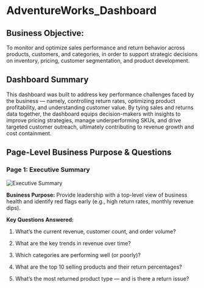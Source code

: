 # AdventureWorks_Dashboard

## Business Objective:
To monitor and optimize sales performance and return behavior across products, customers, and categories, in order to support strategic decisions on inventory, pricing, customer segmentation, and product development.

## Dashboard Summary
This dashboard was built to address key performance challenges faced by the business — namely, controlling return rates, optimizing product profitability, and understanding customer value. By tying sales and returns data together, the dashboard equips decision-makers with insights to improve pricing strategies, manage underperforming SKUs, and drive targeted customer outreach, ultimately contributing to revenue growth and cost containment.

## Page-Level Business Purpose & Questions

### Page 1: Executive Summary
![Executive Summary](https://github.com/dbshreyas/AdventureWorks_Dashboard_Power_BI/blob/main/Dashboard%20Snapshots/1%20Executive%20Summary.png)

**Business Purpose:** Provide leadership with a top-level view of business health and identify red flags early (e.g., high return rates, monthly revenue dips).

**Key Questions Answered:**

1. What’s the current revenue, customer count, and order volume?

2. What are the key trends in revenue over time?

3. Which categories are performing well (or poorly)?

4. What are the top 10 selling products and their return percentages?

5. What’s the most returned product type — and is there a return issue?

